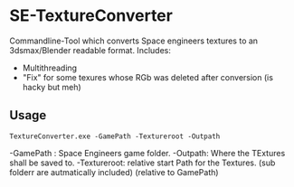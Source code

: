 # SE-TextureConverter

Commandline-Tool which converts Space engineers textures to an 3dsmax/Blender readable format.
Includes:
  - Multithreading
  - "Fix" for some texures whose RGb was deleted after conversion (is hacky but meh)


## Usage
```
TextureConverter.exe -GamePath -Textureroot -Outpath 
```

-GamePath : Space Engineers game folder.
-Outpath: Where the TExtures shall be saved to.
-Textureroot: relative start Path for the Textures. (sub folderr are autmatically included) (relative to GamePath)
 
 
 

